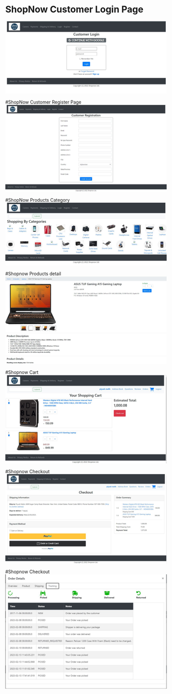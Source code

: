 # ShopNow Customer Login Page
![](/ShopmeWebParent/ShopmeBackend/output/customerLogin.JPG)


#ShopNow Customer Register Page
![](/ShopmeWebParent/ShopmeBackend/output/customerReg.JPG)


#ShopNow Products Category
![](/ShopmeWebParent/ShopmeBackend/output/category.JPG)


#Shopnow Products detail
![](/ShopmeWebParent/ShopmeBackend/output/product.JPG)


#Shopnow Cart
![](/ShopmeWebParent/ShopmeBackend/output/cart.JPG)


#Shopnow Checkout
![](/ShopmeWebParent/ShopmeBackend/output/checkout.JPG)

#Shopnow Checkout
![](/ShopmeWebParent/ShopmeBackend/output/ordertracking.JPG)


